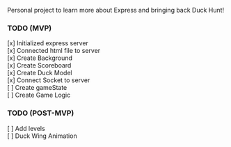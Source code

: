 Personal project to learn more about Express and bringing back Duck Hunt!

### TODO (MVP)

[x] Initialized express server  <br>
[x] Connected html file to server <br>
[x] Create Background <br>
[x] Create Scoreboard <br>
[x] Create Duck Model <br>
[x] Connect Socket to server  <br>
[ ] Create gameState <br>
[ ] Create Game Logic <br>

### TODO (POST-MVP)

[ ] Add levels<br>
[ ] Duck Wing Animation<br>
